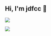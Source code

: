 ## Hi, I'm jdfcc :wave:

![](https://github-readme-stats.vercel.app/api?username=jdfcc&theme=dark&show_icons=true)

![](https://github-readme-stats.vercel.app/api/top-langs/?username=jdfcc&theme=dark&layout=compact)
